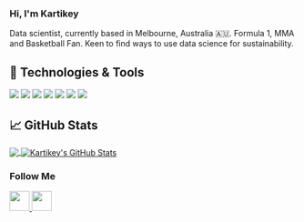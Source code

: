 ### Hi, I'm Kartikey
Data scientist, currently based in Melbourne, Australia :australia:. Formula 1, MMA and Basketball Fan. Keen to find ways to use data science for sustainability.

<!--
**kartikey-vyas/kartikey-vyas** is a ✨ _special_ ✨ repository because its `README.md` (this file) appears on your GitHub profile.

Here are some ideas to get you started:

- 🔭 I’m currently working on ...
- 🌱 I’m currently learning ...
- 👯 I’m looking to collaborate on ...
- 🤔 I’m looking for help with ...

- 📫 How to reach me: ...
- 😄 Pronouns: ...
- ⚡ Fun fact: ...

#### Currently...
- 🔭 Working on building ML Pipelines on AWS
- 🌱 Learning [Dash](https://plotly.com/dash/)
-->


## 🔧 Technologies & Tools
![](https://img.shields.io/badge/OS-Mac-informational?style=flat&logo=apple&logoColor=white&color=2bbc8a)
![](https://img.shields.io/badge/OS-Windows-informational?style=flat&logo=windows&logoColor=white&color=2bbc8a)
![](https://img.shields.io/badge/IDE-VSCode-informational?style=flat&logo=visualstudiocode&logoColor=white&color=2bbc8a)
![](https://img.shields.io/badge/Code-Python-informational?style=flat&logo=python&logoColor=white&color=2bbc8a)
![](https://img.shields.io/badge/Shell-Bash-informational?style=flat&logo=gnu-bash&logoColor=white&color=2bbc8a)
![](https://img.shields.io/badge/Tools-Docker-informational?style=flat&logo=docker&logoColor=white&color=2bbc8a)
![](https://img.shields.io/badge/Tools-AWS-informational?style=flat&logo=amazonaws&logoColor=white&color=2bbc8a)

## &#x1f4c8; GitHub Stats

<a href="https://github.com/kartikey-vyas/kartikey-vyas">
  <img align="center" src="https://github-readme-stats.vercel.app/api/top-langs/?username=kartikey-vyas&hide=html,jupyter notebook&exclude_repo=ecogydapp&theme=tokyonight&langs_count=3" />
</a>
<a href="https://github.com/kartikey-vyas/kartikey-vyas">
  <img align="center" src="https://github-readme-stats.vercel.app/api?username=kartikey-vyas&show_icons=true&line_height=27&count_private=true&theme=tokyonight&include_all_commits=true" alt="Kartikey's GitHub Stats" />
</a>

### Follow Me
<a href="https://www.linkedin.com/in/kartikey-vyas/">
  <img src="https://simpleicons.org/icons/linkedin.svg" width="35" />
</a>

<a href="https://open.spotify.com/user/1289815412?si=aac80acfeb8f4b9e">
  <img src="https://simpleicons.org/icons/spotify.svg" width="35" />
</a>
